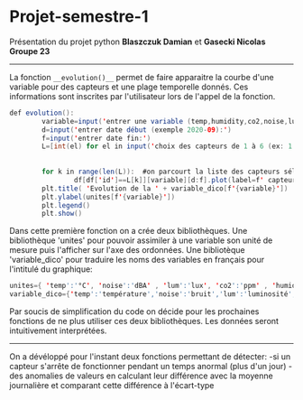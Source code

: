 # Projet-semestre-1
Présentation du projet python __Blaszczuk Damian__ et __Gasecki Nicolas__ __Groupe 23__

----

La fonction ```__evolution()__``` permet de faire apparaitre la courbe d'une variable pour des capteurs et une plage temporelle donnés. Ces informations sont inscrites par l'utilisateur lors de l'appel de la fonction.

```java
def evolution():
        variable=input('entrer une variable (temp,humidity,co2,noise,lum):')
        d=input('entrer date début (exemple 2020-09):')
        f=input('entrer date fin:')
        L=[int(el) for el in input('choix des capteurs de 1 à 6 (ex: 1 3 5):').split()]
        
        
        for k in range(len(L)):  #on parcourt la liste des capteurs sélectionnés
                df[df['id']==L[k]][variable][d:f].plot(label=f' capteur {L[k]}') # et on dessine le graphique correspondant au capteur 'id' pour la variable et la plage horaire choisies
        plt.title( 'Evolution de la ' + variable_dico[f'{variable}'])
        plt.ylabel(unites[f'{variable}'])
        plt.legend()               
        plt.show()
```
Dans cette première fonction on a crée deux bibliothèques. Une bibliothèque 'unites' pour pouvoir assimiler à une variable son unité de mesure puis l'afficher sur l'axe des ordonnées. Une bibliotèque 'variable_dico' pour traduire les noms des variables en français pour l'intitulé du graphique:
```java
unites={ 'temp':'°C', 'noise':'dBA' , 'lum':'lux', 'co2':'ppm' , 'humidity':'%' }
variable_dico={'temp':'température','noise':'bruit','lum':'luminosité','co2':'CO_2','humidity':'humidité relative'}
```
Par soucis de simplification du code on décide pour les prochaines fonctions de ne plus utiliser ces deux bibliothèques. Les données seront intuitivement interprétées. 

--------

On a dévéloppé pour l'instant deux fonctions permettant de détecter:
-si un capteur s'arrête de fonctionner pendant un temps anormal (plus d'un jour)
-des anomalies de valeurs en calculant leur différence avec la moyenne journalière et comparant cette différence à l'écart-type


